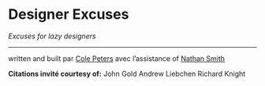 # Designer Excuses

*Excuses for lazy designers*

* * *

written and built par [Cole Peters](http://www.colepeters.com)
avec l’assistance of [Nathan Smith](http://github.com/nathansmith)

**Citations invité courtesy of:**
John Gold
Andrew Liebchen
Richard Knight